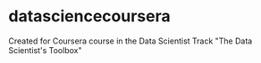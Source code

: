 datasciencecoursera
===================

Created for Coursera course in the Data Scientist Track "The Data Scientist's Toolbox"
